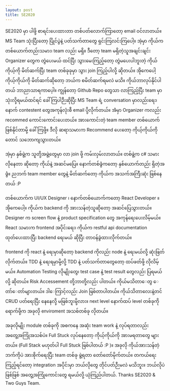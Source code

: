```yaml
---
layout: post
title: SE2020
---
```


SE2020 မှာ ပါဖို့ စာရင်းပေးထားတာ တစ်ပတ်လောက်ကြာတော့ email ဝင်လာတယ်။ MS Team သုံးပြီးတော့ ပြိုင်ပွဲနဲ့ ပတ်သက်တာတွေ ရှင်းကြလင်းကြပေါ့။ အဲ့မှာ ကိုယ်က တစ်ယောက်တည်းသမား၊ team လည်း မရှိ။ ဒီတော့ team မရှိတဲ့သူအချင်းချင်း Organizer တွေက တွဲပေးမယ် ထင်ပြီး သွားမေးကြည့်တော့ တွဲမပေးပါဘူးတဲ့ ကိုယ်ကိုယ့်ကို မိတ်ဆက်ပြီး team တစ်ခုခုမှာ သွား join ကြည့်ပါလို့ ဆိုတယ်။ အိုကေပေါ့ ကိုယ့်ကိုယ်ကို မိတ်ဆက်ဆိုတော့ ဘယ်က စမိတ်ဆက်ရမလဲ မသိ။ ကိုယ်ဘာလုပ်နိုင်ပါတယ် ဘာညာသာရကာပေ့ါ။ ကျွန်တော့ Github Repo တွေသာ လာကြည့်ပြီး team မှာ သုံးလို့ရမယ်ထင်ရင် ခေါ်ကြပါဉီးဆိုပြီး MS Team ရဲ့ conversation မှာလည်းရေး၊ နောက် contestent တွေအကုန်လုံးစီ email ပို့လိုက်တယ်။ အဲံမှာ Organizer ကလည်း recommed ကောင်းကောင်းပေးတယ်။ အားကောင်းတဲ့ team member တစ်ယောက်ဖြစ်နိုင်တာမို့ ခေါ်ကြဖို့။ ဒီလို ဆရာသမားက Recommend ပေးတော့ ကိုယ့်ကိုယ်ကိုတောင် သဘောကျသွားတယ်။
 
အဲ့မှာ နှစ်ဖွဲ့က သူတို့အဖွဲ့တွေမှာ လာ join ဖို့ ကမ်းလှမ်းလာတယ်။ တစ်ဖွဲ့က c# သမား လိုနေတာ ဆိုတော့ ကိုယ်နဲ့ အဆင်မပြေ။ နောက်တစ်ဖွဲံကတော့ နှစ်ယောက်တည်း ရှိတဲ့အဖွဲံ။ ညဘက် team member တွေနဲ့ မိတ်ဆက်တော့ ကိုယ်က အသက်အကြီးဆုံး ဖြစ်နေတယ် :P
 
တစ်ယောက်က UI/UX Designer ၊ နောက်တစ်ယောက်ကတော့ React Developer ။ အိုကေပေါ့။ ကိုယ်က backend ကို အားသန်တဲ့သူဆိုတော့ အဆင်ပြေသွားတယ်။ Designer က screen flow နဲ့ product specification တွေ အကုန်ရေး‌ပေးလိမ့်မယ်။ React သမားက frontend အပိုင်းရေး၊ ကိုယ်က restful api documentation ထုတ်ပေးထားပြီး backend ရေးမယ် ဆိုပြီး တာဝန်ခွဲထားလိုက်တယ်။ 
 
frontend ကို react နဲ့ ရေးမှာဆိုတော့ backend ကိုလည်း node နဲ့ ရေးမယ်လို့ ဆုံးဖြတ်လိုက်တယ်။ TDD နဲ့ ရေးရမှာမို့လို့ TDD နဲ့ ပတ်သက်တာတွေတော့ ထပ်ဖတ်ဖို့ လိုလိမ့်မယ်။ Automation Testing လိုမျိုးတွေ၊ test case နဲ့ test result တွေလည်း ပြရမယ်လို့ ဆိုတယ်။ Risk Accessement တို့ဘာတို့လည်း ပါတယ်။ ကိုယ်မသိတာေတွ ေတာ်ေတာ်များတယ်။ ဒါေကြာင့်လည်း Join ဖြစ်တာပါတယ်။ ကိုယ်သိတာလေးနဲ့တင် CRUD ပတ်ရေးပြီး နေနေလို့ မဖြစ်ဘူးမို့လား။ next level နောက်ထပ် level တစ်ခုကိုရောက်ဖို့က အခုလို enviroment အသစ်တစ်ခု လိုတယ်။
 
အခုလိုမျိုး module တစ်ခုကို အစကနေ အဆုံး team work နဲ့ လုပ်ရတာလည်း အတွေ့အကြုံအသစ်ပဲ။ Full Stuck လုပ်နေတော့ ကိုယ့်ကိုယ်ကို အားမရတာတွေ များတယ်။ (Full Stack မဟုတ်ပါ Full Stuck ဖြစ်ပါတယ် :P )။ အခုလို ကိုယ်အားသန်တဲ့ ဘက်ကိုပဲ အားစိုက်ရေးပြီး team တစ်ခု ဖွဲ့ရတာ တော်တော်မိုက်တယ်။ တကယ်ရေးကြည့်ရင်တော့ integration အပိုင်းမှာ ဘယ်လိုတွေ တိုင်ပတ်ဉီးမလဲ မသိဘူး။ ဘယ်လိုပဲ ဖြစ်ဖြစ် အတွေ့အကြုံကောင်းတွေ ရမယ်လို့ ယုံကြည်ပါတယ်. Thanks SE2020 & Two Guys Team.

